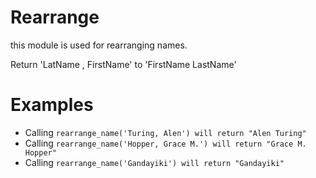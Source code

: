 Rearrange 
==========

this module is used for rearranging names.

Return 'LatName , FirstName' to 'FirstName LastName'

# Examples 

  * Calling `rearrange_name('Turing, Alen') will return "Alen Turing" `
  * Calling `rearrange_name('Hopper, Grace M.') will return "Grace M. Hopper" `
  * Calling `rearrange_name('Gandayiki') will return "Gandayiki" `
